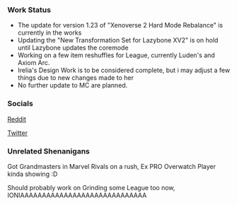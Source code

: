 ### Work Status

- The update for version 1.23 of "Xenoverse 2 Hard Mode Rebalance" is currently in the works
- Updating the "New Transformation Set for Lazybone XV2" is on hold until Lazybone updates the coremode
- Working on a few item reshuffles for League, currently Luden's and Axiom Arc.
- Irelia's Design Work is to be considered complete, but i may adjust a few things due to new changes made to her
- No further update to MC are planned.


### Socials
[Reddit](https://www.reddit.com/user/JinxVer/)

[Twitter](https://x.com/JynxVer)


### Unrelated Shenanigans 

Got Grandmasters in Marvel Rivals on a rush, Ex PRO Overwatch Player kinda showing :D 

Should probably work on Grinding some League too now, IONIAAAAAAAAAAAAAAAAAAAAAAAAAAAAA
